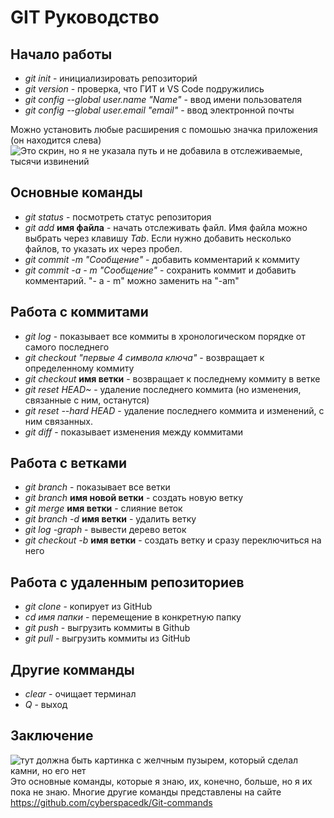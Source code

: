 # GIT Руководство
## Начало работы
* *git init* - инициализировать репозиторий
* *git version* - проверка, что ГИТ и VS Code подружились
* *git config --global user.name "Name"* - ввод имени пользователя
* *git config --global user.email "email"* - ввод электронной почты

Можно установить любые расширения с помошью значка приложения (он находится слева)
![Это скрин, но я не указала путь и не добавила в отслеживаемые, тысячи извинений](2.jpg)


## Основные команды
* *git status* - посмотреть статус репозитория
* *git add* **имя файла** - начать отслеживать файл. Имя файла можно выбрать через клавишу *Tab*. Если нужно добавить несколько файлов, то указать их через пробел.
* *git commit -m "Сообщение"* - добавить комментарий к коммиту
* *git commit -a - m "Сообщение"* - сохранить коммит и добавить комментарий. "- a - m" можно заменить на "-am"

 ## Работа с коммитами
 * *git log* - показывает все коммиты в хронологическом порядке от самого последнего
 * *git checkout "первые 4 символа ключа"* -  возвращает к определенному коммиту
 * *git checkout* **имя ветки** - возвращает к последнему коммиту в ветке
 * *git reset HEAD~* - удаление последнего коммита (но изменения, связанные с ним, останутся)
 * *git reset --hard HEAD* - удаление последнего коммита и изменений, с ним связанных.
 * *git diff* - показывает изменения между коммитами
 ## Работа с ветками
 * *git branch* - показывает все ветки
 * *git branch* **имя новой ветки** - создать новую ветку
 * *git merge* **имя ветки** - слияние веток
 * *git branch -d* **имя ветки** - удалить ветку
 * *git log -graph* - вывести дерево веток
 * *git checkout -b* **имя ветки** - создать ветку и сразу переключиться на него
 ## Работа с удаленным репозиториев
 * *git clone* - копирует из GitHub
 * *cd имя папки* - перемещение в конкретную папку
 * *git push* - выгрузить коммиты в Github
 * *git pull* - выгрузить коммиты из GitHub

 ## Другие комманды
 * *clear* - очищает терминал
 * *Q* - выход 

 ## Заключение
 ![тут должна быть картинка с желчным пузырем, который сделал камни, но его нет](1.jpg)
 Это основные команды, которые я знаю, их, конечно, больше, но я их пока не знаю. Многие другие команды представлены на сайте https://github.com/cyberspacedk/Git-commands
